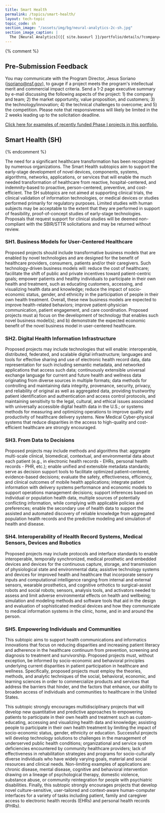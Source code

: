 ```yaml
---
title: Smart Health
permalink: /topics/smart-health/
layout: tech-topic
topic_code: sh
section_image: "/assets/img/bg/neural-analytics-2c-sh.jpg"
section_image_caption: |
  The [Neural Analytics]({{ site.baseurl }}/portfolio/details/?company=neural-analytics#neural-analytics) Lucid™ M1 transcranial Doppler Ultrasound System is indicated as an adjunct to the standard clinical practices for measuring and displaying cerebral blood flow velocity within the major conducting arteries and veins of the head and neck. Additionally, the Lucid™ M1 System measures the occurrence of transient emboli signals within the blood stream.
---
```

{% comment %}

## Pre-Submission Feedback
You may communicate with the Program Director, Jesus Soriano (jsoriano@nsf.gov), to gauge if a project meets the program's intellectual merit and commercial impact criteria. Send a 1-2 page executive summary by e-mail discussing the following aspects of the project: 1) the company and team; 2) the market opportunity, value proposition, and customers; 3) the technology/innovation; 4) the technical challenges to overcome; and 5) the competition. Please note that responsiveness will likely be limited in the 2 weeks leading up to the solicitation deadline.

[Click here for examples of recently funded Phase I projects in this portfolio.](http://www.nsf.gov/awardsearch/advancedSearchResult?PIId=&PIFirstName=&PILastName=&PIOrganization=&PIState=&PIZip=&PICountry=&ProgOrganization=&ProgEleCode=1505%2C+5371&BooleanElement=Any&ProgRefCode=&BooleanRef=All&Program=&ProgOfficer=Jesus+Soriano&Keyword=&AwardNumberOperator=&AwardAmount=&AwardInstrument=&ActiveAwards=true&OriginalAwardDateOperator=&StartDateOperator=After&StartDateFrom=06%2F01%2F2015&ExpDateOperator=0)

## Smart Health (SH)

{% endcomment %}

The need for a significant healthcare transformation has been recognized by numerous organizations. The Smart Health subtopics aim to support the early-stage development of novel devices, components, systems, algorithms, networks, applications, or services that will enable the much needed transformation of healthcare from reactive, hospital-centered, and indemnity-based to proactive, person-centered, preventive, and cost-efficient. The SH subtopics are not aimed at supporting clinical trials, the clinical validation of information technologies, or medical devices or studies performed primarily for regulatory purposes. Limited studies with human subjects may be acceptable to the extent that they are performed in support of feasibility, proof-of-concept studies of early-stage technologies. Proposals that request support for clinical studies will be deemed non-compliant with the SBIR/STTR solicitations and may be returned without review.

### SH1. Business Models for User-Centered Healthcare
Proposed projects should include transformative business models that are enabled by novel technologies and are designed for the benefit of healthcare providers, consumers, patients and/or their caregivers. Such technology-driven business models will: reduce the cost of healthcare; facilitate the shift of public and private incentives toward patient-centric goals; empower patients and healthy individuals to participate in their own health and treatment, such as educating customers, accessing, and visualizing health data and knowledge; reduce the impact of socio-economic status, gender, and ethnicity in the participation of people in their own health treatment. Overall, these new business models are expected to improve health-related behaviors; improve patient-physician communication, patient engagement, and care coordination. Proposed projects must a) focus on the development of technology that enables such novel business model(s); and b) demonstrate the expected economic benefit of the novel business model in user-centered healthcare.

### SH2. Digital Health Information Infrastructure
Proposed projects may include technologies that will enable: interoperable, distributed, federated, and scalable digital infrastructure; languages and tools for effective sharing and use of electronic health record data, data representation for such including semantic metadata, and networked applications that access such data; continuously extensible universal exchange language for current and future health and wellness data originating from diverse sources in multiple formats; data methods for controlling and maintaining data integrity, provenance, security, privacy, and reliability of original as well as aggregated data, providing trustworthy patient identification and authentication and access control protocols, and maintaining sensitivity to the legal, cultural, and ethical issues associated with universally accessible digital health data in the U.S.; or systems methods for measuring and optimizing operations to improve quality and productivity of healthcare delivery systems. New Medical Cyber-physical systems that reduce disparities in the access to high-quality and cost-efficient healthcare are strongly encouraged.

### SH3. From Data to Decisions
Proposed projects may include methods and algorithms that: aggregate multi-scale clinical, biomedical, contextual, and environmental data about each patient (e.g., in electronic health records - EHRs, personal health records - PHR, etc.); enable unified and extensible metadata standards; serve as decision support tools to facilitate optimized patient-centered, evidence-based decisions; evaluate the safety, effectiveness, efficiency, and clinical outcomes of mobile health applications; integrate patient information with delivery systems performance and economic models to support operations management decisions; support inferences based on individual or population health data, multiple sources of potentially conflicting information, while complying with applicable policies and preferences; enable the secondary use of health data to support the assisted and automated discovery of reliable knowledge from aggregated population health records and the predictive modeling and simulation of health and disease.

### SH4. Interoperability of Health Record Systems, Medical Sensors, Devices and Robotics
Proposed projects may include protocols and interface standards to enable interoperable, temporally synchronized, medical prosthetic and embedded devices and devices for the continuous capture, storage, and transmission of physiological state and environmental data; assistive technology systems and devices for improved health and healthcare that incorporate sensory inputs and computational intelligence ranging from internal and external sensors, wearable prosthetics, and cognitive orthotics to surgical-assist robots and social robots; sensors, analysis tools, and activators needed to assess and limit adverse environmental effects on health and wellbeing; simulation and modeling methods and software tools that aid in the design and evaluation of sophisticated medical devices and how they communicate to medical information systems in the clinic, home, and in and around the person.

### SH5. Empowering Individuals and Communities
This subtopic aims to support health communications and informatics innovations that focus on reducing disparities and increasing patient literacy and adherence in the healthcare continuum from prevention, screening and diagnosis to treatment and survivorship. Proposed projects must, without exception, be informed by socio-economic and behavioral principles underlying current disparities in patient participation in healthcare and wellness. Specifically, proposed projects must employ the theories, methods, and analytic techniques of the social, behavioral, economic, and learning sciences in order to commercialize products and services that address the barriers that hinder, and the factors that enhance, our ability to broaden access of individuals and communities to healthcare in the United States.

This subtopic strongly encourages multidisciplinary projects that will develop new quantitative and predictive approaches to empowering patients to participate in their own health and treatment such as custom-educating, accessing and visualizing health data and knowledge; assisting people to participate in their own health treatment by limiting the impact of socio-economic status, gender, ethnicity or education. Successful projects will develop technology solutions to challenges in the management of underserved public health conditions; organizational and service system deficiencies encountered by community healthcare providers; lack of effectiveness in rehabilitation strategies and programs for socio-culturally diverse individuals who have widely varying goals, material and social resources and clinical needs. Non-limiting examples of applications are: chronic disease, mental disease, cognitive and behavioral intervention drawing on a lineage of psychological therapy, domestic violence, substance abuse, or community reintegration for people with psychiatric disabilities. Finally, this subtopic strongly encourages projects that develop novel culture-sensitive, user-tailored and context-aware human-computer interfaces for a variety of tasks including patient, family and caregiver access to electronic health records (EHRs) and personal health records (PHRs).
